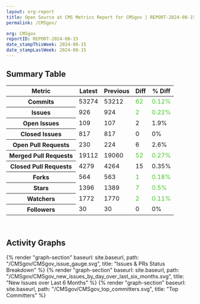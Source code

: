 ```yaml
---
layout: org-report
title: Open Source at CMS Metrics Report for CMSgov | REPORT-2024-08-15
permalink: /CMSgov/

org: CMSgov
reportID: REPORT-2024-08-15
date_stampThisWeek: 2024-08-15
date_stampLastWeek: 2024-08-15
---
```

<div class="summary-table">
  <table class="usa-table usa-table--borderless">
    <h2> Summary Table </h2>
    <thead>
      <tr>
        <th scope="col">Metric</th>
        <th scope="col">Latest</th>
        <th scope="col">Previous</th>
        <th scope="col">Diff</th>
        <th scope="col">% Diff</th>
      </tr>
    </thead>
    <tbody>
      <tr>
        <th scope="row">Commits</th>
        <td>53274</td>
        <td>53212</td>
        <td style="color: #45c527" >62</td>
        <td style="color: #45c527" >0.12%</td>
      </tr>
      <tr>
        <th scope="row">Issues</th>
        <td>926</td>
        <td>924</td>
        <td style="color: #45c527" >2</td>
        <td style="color: #45c527" >0.22%</td>
      </tr>
      <tr>
        <th scope="row">Open Issues</th>
        <td>109</td>
        <td>107</td>
        <td style="" >2</td>
        <td style="" >1.9%</td>
      </tr>
      <tr>
        <th scope="row">Closed Issues</th>
        <td>817</td>
        <td>817</td>
        <td style="" >0</td>
        <td style="" >0%</td>
      </tr>
      <tr>
        <th scope="row">Open Pull Requests</th>
        <td>230</td>
        <td>224</td>
        <td style="" >6</td>
        <td style="" >2.6%</td>
      </tr>
      <tr>
        <th scope="row">Merged Pull Requests</th>
        <td>19112</td>
        <td>19060</td>
        <td style="color: #45c527" >52</td>
        <td style="color: #45c527" >0.27%</td>
      </tr>
      <tr>
        <th scope="row">Closed Pull Requests</th>
        <td>4279</td>
        <td>4264</td>
        <td style="" >15</td>
        <td style="" >0.35%</td>
      </tr>
      <tr>
        <th scope="row">Forks</th>
        <td>564</td>
        <td>563</td>
        <td style="color: #45c527" >1</td>
        <td style="color: #45c527" >0.18%</td>
      </tr>
      <tr>
        <th scope="row">Stars</th>
        <td>1396</td>
        <td>1389</td>
        <td style="color: #45c527" >7</td>
        <td style="color: #45c527" >0.5%</td>
      </tr>
      <tr>
        <th scope="row">Watchers</th>
        <td>1772</td>
        <td>1770</td>
        <td style="color: #45c527" >2</td>
        <td style="color: #45c527" >0.11%</td>
      </tr>
      <tr>
        <th scope="row">Followers</th>
        <td>30</td>
        <td>30</td>
        <td style="" >0</td>
        <td style="" >0%</td>
      </tr>
    </tbody>
  </table>
</div>
<div class="graph-container">
  <br>
  <h2>Activity Graphs</h2>
  <div class="all-graphs">
    <!--- Issues/PRs Status Breakdown Graph -->
    {% render "graph-section" baseurl: site.baseurl, path: "/CMSgov/CMSgov_issue_gauge.svg", title: "Issues & PRs Status Breakdown" %}
    <!-- New Issues over Last 6 Months -->
    {% render "graph-section" baseurl: site.baseurl, path: "/CMSgov/CMSgov_new_issues_by_day_over_last_six_months.svg", title: "New Issues over Last 6 Months" %}
    <!-- Top Committers Bar Graph -->
    {% render "graph-section" baseurl: site.baseurl, path: "/CMSgov/CMSgov_top_committers.svg", title: "Top Committers" %}
  </div>
</div>